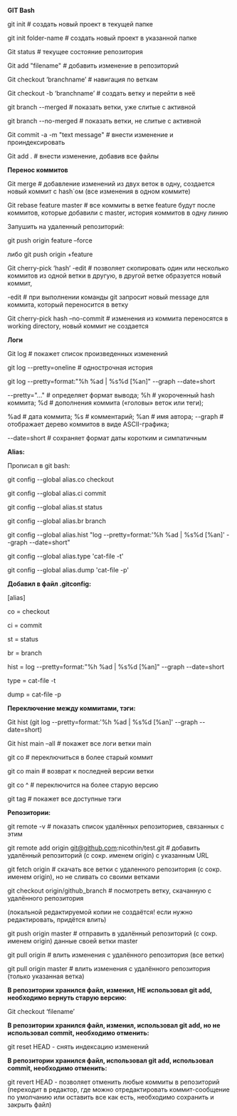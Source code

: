 **GIT Bash**

git init # создать новый проект в текущей папке

git init folder-name # создать новый проект в указанной папке

Git status # текущее состояние репозитория

Git add "filename" # добавить изменение в репозиторий

Git checkout ‘branchname’ # навигация по веткам

Git checkout -b ‘branchname’ # создать ветку и перейти в неё

git branch --merged # показать ветки, уже слитые с активной 

git branch --no-merged # показать ветки, не слитые с активной

Git commit -a -m "text message" # внести изменение и проиндексировать

Git add  . # внести изменение, добавив все файлы

**Перенос коммитов**

Git merge # добавление изменений из двух веток в одну, создается новый коммит с hash`ом (все изменения в одном коммите)

Git rebase feature master # все коммиты в ветке feature будут после коммитов, которые добавили с master, история коммитов в одну линию

Запушить на удаленный репозиторий: 

git push origin feature –force

либо git push origin +feature

Git cherry-pick ‘hash’ -edit # позволяет скопировать один или несколько коммитов из одной ветки в другую, в другой ветке образуется новый коммит, 

-edit # при выполнении команды git запросит новый message для коммита, который переносится в ветку

Git cherry-pick hash –no-commit # изменения из коммита переносятся в working directory, новый коммит не создается

**Логи**

Git log # покажет список произведенных изменений

git log --pretty=oneline # однострочная история

git log --pretty=format:"%h %ad | %s%d [%an]" --graph --date=short

--pretty="..." # определяет формат вывода; %h # укороченный hash коммита; %d # дополнения коммита («головы» веток или теги);

%ad # дата коммита; %s # комментарий; %an # имя автора; --graph # отображает дерево коммитов в виде ASCII-графика; 

--date=short # сохраняет формат даты коротким и симпатичным

**Alias:**

Прописал в git bash:

git config --global alias.co checkout 

git config --global alias.ci commit 

git config --global alias.st status 

git config --global alias.br branch 

git config --global alias.hist "log --pretty=format:'%h %ad | %s%d [%an]' --graph --date=short" 

git config --global alias.type 'cat-file -t' 

git config --global alias.dump 'cat-file -p'

**Добавил в файл .gitconfig:**

[alias] 

co = checkout 

ci = commit 

st = status 

br = branch 

hist = log --pretty=format:\"%h %ad | %s%d [%an]\" --graph --date=short 

type = cat-file -t 

dump = cat-file -p

**Переключение между коммитами, тэги:**

Git hist (git log --pretty=format:'%h %ad | %s%d [%an]' --graph --date=short)

Git hist main –all # покажет все логи ветки main

git co <hash> # переключиться в более старый коммит

git co main # возврат к последней версии ветки

git co <hash or tag>^ # переключится на более старую версию

git tag # покажет все доступные тэги

**Репозитории:**

git remote -v # показать список удалённых репозиториев, связанных с этим

git remote add origin git@github.com:nicothin/test.git # добавить удалённый репозиторий (с сокр. именем origin) с указанным URL

git fetch origin # скачать все ветки с удаленного репозитория (с сокр. именем origin), но не сливать со своими ветками

git checkout origin/github_branch # посмотреть ветку, скачанную с удалённого репозитория 

(локальной редактируемой копии не создаётся! если нужно редактировать, придётся влить)

git push origin master # отправить в удалённый репозиторий (с сокр. именем origin) данные своей ветки master

git pull origin # влить изменения с удалённого репозитория (все ветки)

git pull origin master # влить изменения с удалённого репозитория (только указанная ветка)


**В репозитории хранился файл, изменил, НЕ использовал git add, необходимо вернуть старую версию:**

Git checkout ‘filename’

**В репозитории хранился файл, изменил, использовал git add, но не использовал commit, необходимо отменить:**

git reset HEAD <file> - снять индексацию изменений

**В репозитории хранился файл, использовал git add, использовал commit, необходимо отменить:**

git revert HEAD - позволяет отменить любые коммиты в репозиторий (переходит в редактор, где можно отредактировать коммит-сообщение по умолчанию или оставить все как есть, необходимо сохранить и закрыть файл)

